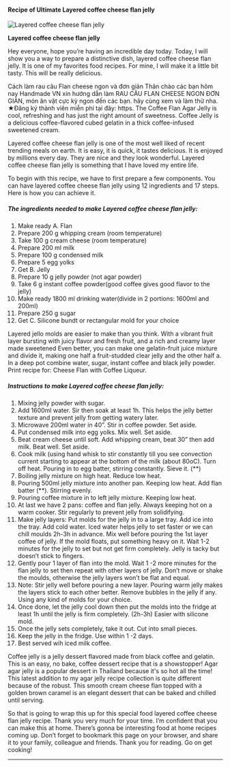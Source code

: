             

#### Recipe of Ultimate Layered coffee cheese flan jelly

![Layered coffee cheese flan jelly](https://img-global.cpcdn.com/recipes/0db6d24922848d31/751x532cq70/layered-coffee-cheese-flan-jelly-recipe-main-photo.jpg)

**Layered coffee cheese flan jelly**

Hey everyone, hope you’re having an incredible day today. Today, I will show you a way to prepare a distinctive dish, layered coffee cheese flan jelly. It is one of my favorites food recipes. For mine, I will make it a little bit tasty. This will be really delicious.

Cách làm rau câu Flan cheese ngon và đơn giản Thân chào các bạn hôm nay Handmade VN xin hướng dẫn làm RAU CÂU FLAN CHEESE NGON ĐƠN GIẢN, món ăn vặt cực kỳ ngon đến các bạn. hãy cùng xem và làm thử nha. ★Đăng ký thành viên miễn phí tại đây: https. The Coffee Flan Agar Jelly is cool, refreshing and has just the right amount of sweetness. Coffee Jelly is a delicious coffee-flavored cubed gelatin in a thick coffee-infused sweetened cream.

Layered coffee cheese flan jelly is one of the most well liked of recent trending meals on earth. It is easy, it is quick, it tastes delicious. It is enjoyed by millions every day. They are nice and they look wonderful. Layered coffee cheese flan jelly is something that I have loved my entire life.

To begin with this recipe, we have to first prepare a few components. You can have layered coffee cheese flan jelly using 12 ingredients and 17 steps. Here is how you can achieve it.

##### The ingredients needed to make Layered coffee cheese flan jelly:

1.  Make ready A. Flan
2.  Prepare 200 g whipping cream (room temperature)
3.  Take 100 g cream cheese (room temperature)
4.  Prepare 200 ml milk
5.  Prepare 100 g condensed milk
6.  Prepare 5 egg yolks
7.  Get B. Jelly
8.  Prepare 10 g jelly powder (not agar powder)
9.  Take 6 g instant coffee powder(good coffee gives good flavor to the jelly)
10.  Make ready 1800 ml drinking water(divide in 2 portions: 1600ml and 200ml)
11.  Prepare 250 g sugar
12.  Get C. Silicone bundt or rectangular mold for your choice

Layered jello molds are easier to make than you think. With a vibrant fruit layer bursting with juicy flavor and fresh fruit, and a rich and creamy layer made sweetened Even better, you can make one gelatin-fruit juice mixture and divide it, making one half a fruit-studded clear jelly and the other half a. In a deep pot combine water, sugar, instant coffee and black jelly powder. Print recipe for: Cheese Flan with Coffee Liqueur.

##### Instructions to make Layered coffee cheese flan jelly:

1.  Mixing jelly powder with sugar.
2.  Add 1600ml water. Sir then soak at least 1h. This helps the jelly better texture and prevent jelly from getting watery later.
3.  Microwave 200ml water in 40”. Stir in coffee powder. Set aside.
4.  Put condensed milk into egg yolks. Mix well. Set aside.
5.  Beat cream cheese until soft. Add whipping cream, beat 30” then add milk. Beat well. Set aside.
6.  Cook milk (using hand whisk to stir constantly till you see convection current starting to appear at the bottom of the milk (about 80oC). Turn off heat. Pouring in to egg batter, stirring constantly. Sieve it. (\*\*)
7.  Boiling jelly mixture on high heat. Reduce low heat.
8.  Pouring 500ml jelly mixture into another pan. Keeping low heat. Add flan batter (\*\*). Stirring evenly.
9.  Pouring coffee mixture in to left jelly mixture. Keeping low heat.
10.  At last we have 2 pans: coffee and flan jelly. Always keeping hot on a warm cooker. Stir regularly to prevent jelly from solidifying.
11.  Make jelly layers: Put molds for the jelly in to a large tray. Add ice into the tray. Add cold water. Iced water helps jelly to set faster or we can chill moulds 2h-3h in advance. Mix well before pouring the 1st layer coffee of jelly. If the mold floats, put something heavy on it. Wait 1-2 minutes for the jelly to set but not get firm completely. Jelly is tacky but doesn’t stick to fingers.
12.  Gently pour 1 layer of flan into the mold. Wait 1 -2 more minutes for the flan jelly to set then repeat with other layers of jelly. Don’t move or shake the moulds, otherwise the jelly layers won’t be flat and equal.
13.  Note: Stir jelly well before pouring a new layer. Pouring warm jelly makes the layers stick to each other better. Remove bubbles in the jelly if any. Using any kind of molds for your choice.
14.  Once done, let the jelly cool down then put the molds into the fridge at least 1h until the jelly is firm completely. (2h-3h) Easier with silicone mold.
15.  Once the jelly sets completely, take it out. Cut into small pieces.
16.  Keep the jelly in the fridge. Use within 1 -2 days.
17.  Best served wih iced milk coffee.

Coffee jelly is a jelly dessert flavored made from black coffee and gelatin. This is an easy, no bake, coffee dessert recipe that is a showstopper! Agar agar jelly is a popular dessert in Thailand because it's so hot all the time! This latest addition to my agar jelly recipe collection is quite different because of the robust. This smooth cream cheese flan topped with a golden brown caramel is an elegant dessert that can be baked and chilled until serving.

So that is going to wrap this up for this special food layered coffee cheese flan jelly recipe. Thank you very much for your time. I’m confident that you can make this at home. There’s gonna be interesting food at home recipes coming up. Don’t forget to bookmark this page on your browser, and share it to your family, colleague and friends. Thank you for reading. Go on get cooking!

* * *
